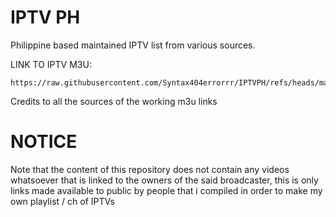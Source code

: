 # IPTV PH
Philippine based maintained IPTV list from various sources.


LINK TO IPTV M3U:
```
https://raw.githubusercontent.com/Syntax404errorrr/IPTVPH/refs/heads/main/channel.m3u8
```

Credits to all the sources of the working m3u links 


# NOTICE
Note that the content of this repository does not contain any videos whatsoever that is linked to the owners of the said broadcaster, this is only links made available to public by people that i compiled in order to make my own playlist / ch of IPTVs
